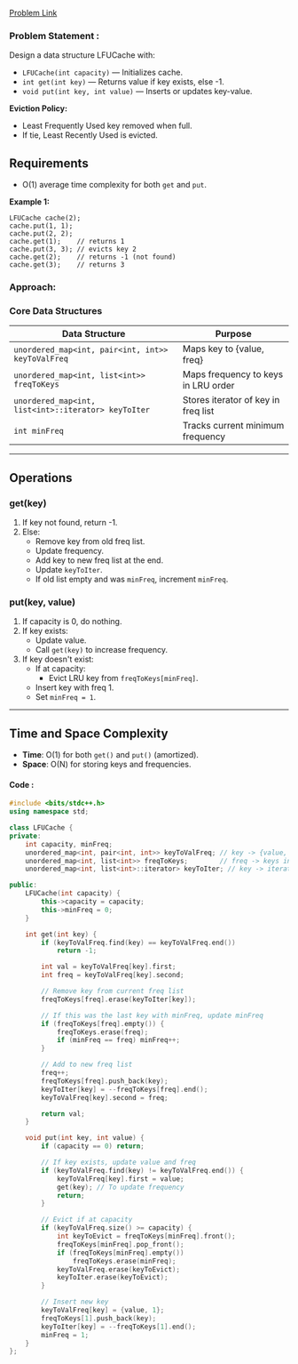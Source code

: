 [Problem Link](https://leetcode.com/problems/lfu-cache/description/)
### Problem Statement : 

Design a data structure LFUCache with:

- `LFUCache(int capacity)` — Initializes cache.
- `int get(int key)` — Returns value if key exists, else -1.
- `void put(int key, int value)` — Inserts or updates key-value.

**Eviction Policy:**
- Least Frequently Used key removed when full.
- If tie, Least Recently Used is evicted.

## Requirements

- O(1) average time complexity for both `get` and `put`.

**Example 1:**

```
LFUCache cache(2);
cache.put(1, 1);
cache.put(2, 2);
cache.get(1);    // returns 1
cache.put(3, 3); // evicts key 2
cache.get(2);    // returns -1 (not found)
cache.get(3);    // returns 3
```

### Approach:

### Core Data Structures

| Data Structure | Purpose |
|----------------|---------|
| `unordered_map<int, pair<int, int>> keyToValFreq` | Maps key to {value, freq} |
| `unordered_map<int, list<int>> freqToKeys` | Maps frequency to keys in LRU order |
| `unordered_map<int, list<int>::iterator> keyToIter` | Stores iterator of key in freq list |
| `int minFreq` | Tracks current minimum frequency |

---

## Operations

### get(key)
1. If key not found, return -1.
2. Else:
   - Remove key from old freq list.
   - Update frequency.
   - Add key to new freq list at the end.
   - Update `keyToIter`.
   - If old list empty and was `minFreq`, increment `minFreq`.

### put(key, value)
1. If capacity is 0, do nothing.
2. If key exists:
   - Update value.
   - Call `get(key)` to increase frequency.
3. If key doesn't exist:
   - If at capacity:
     - Evict LRU key from `freqToKeys[minFreq]`.
   - Insert key with freq 1.
   - Set `minFreq = 1`.

---

## Time and Space Complexity

- **Time**: O(1) for both `get()` and `put()` (amortized).
- **Space**: O(N) for storing keys and frequencies.



#### Code :

```cpp
#include <bits/stdc++.h>
using namespace std;

class LFUCache {
private:
    int capacity, minFreq;
    unordered_map<int, pair<int, int>> keyToValFreq; // key -> {value, freq}
    unordered_map<int, list<int>> freqToKeys;        // freq -> keys in LRU order
    unordered_map<int, list<int>::iterator> keyToIter; // key -> iterator in freq list

public:
    LFUCache(int capacity) {
        this->capacity = capacity;
        this->minFreq = 0;
    }

    int get(int key) {
        if (keyToValFreq.find(key) == keyToValFreq.end())
            return -1;

        int val = keyToValFreq[key].first;
        int freq = keyToValFreq[key].second;

        // Remove key from current freq list
        freqToKeys[freq].erase(keyToIter[key]);

        // If this was the last key with minFreq, update minFreq
        if (freqToKeys[freq].empty()) {
            freqToKeys.erase(freq);
            if (minFreq == freq) minFreq++;
        }

        // Add to new freq list
        freq++;
        freqToKeys[freq].push_back(key);
        keyToIter[key] = --freqToKeys[freq].end();
        keyToValFreq[key].second = freq;

        return val;
    }

    void put(int key, int value) {
        if (capacity == 0) return;

        // If key exists, update value and freq
        if (keyToValFreq.find(key) != keyToValFreq.end()) {
            keyToValFreq[key].first = value;
            get(key); // To update frequency
            return;
        }

        // Evict if at capacity
        if (keyToValFreq.size() >= capacity) {
            int keyToEvict = freqToKeys[minFreq].front();
            freqToKeys[minFreq].pop_front();
            if (freqToKeys[minFreq].empty())
                freqToKeys.erase(minFreq);
            keyToValFreq.erase(keyToEvict);
            keyToIter.erase(keyToEvict);
        }

        // Insert new key
        keyToValFreq[key] = {value, 1};
        freqToKeys[1].push_back(key);
        keyToIter[key] = --freqToKeys[1].end();
        minFreq = 1;
    }
};

```


